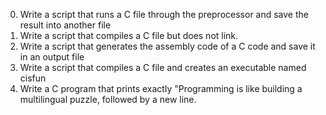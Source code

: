 0. Write a script that runs a C file through the preprocessor and save the result into another file
1. Write a script that compiles a C file but does not link.
2. Write a script that generates the assembly code of a C code and save it in an output file
3. Write a script that compiles a C file and creates an executable named cisfun
4. Write a C program that prints exactly "Programming is like building a multilingual puzzle, followed by a new line.

